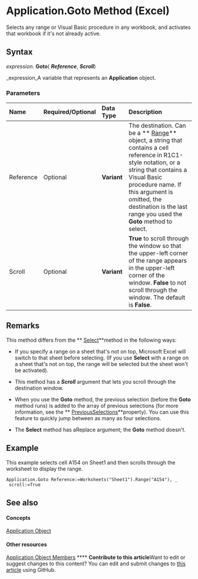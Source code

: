 
# Application.Goto Method (Excel)

Selects any range or Visual Basic procedure in any workbook, and activates that workbook if it's not already active.


## Syntax

 _expression_. **Goto**( **_Reference_**,  **_Scroll_**)

 _expression_A variable that represents an  **Application** object.


### Parameters



|**Name**|**Required/Optional**|**Data Type**|**Description**|
|:-----|:-----|:-----|:-----|
|Reference|Optional| **Variant**|The destination. Can be a  ** [Range](b8207778-0dcc-4570-1234-f130532cc8cd.md)** object, a string that contains a cell reference in R1C1-style notation, or a string that contains a Visual Basic procedure name. If this argument is omitted, the destination is the last range you used the **Goto** method to select.|
|Scroll|Optional| **Variant**| **True** to scroll through the window so that the upper-left corner of the range appears in the upper-left corner of the window. **False** to not scroll through the window. The default is **False**.|

## Remarks

This method differs from the  ** [Select](46c12f85-fae5-15ea-3500-81ff8be49cdb.md)**method in the following ways:


- If you specify a range on a sheet that's not on top, Microsoft Excel will switch to that sheet before selecting. (If you use  **Select** with a range on a sheet that's not on top, the range will be selected but the sheet won't be activated).
    
- This method has a  **_Scroll_** argument that lets you scroll through the destination window.
    
- When you use the  **Goto** method, the previous selection (before the **Goto** method runs) is added to the array of previous selections (for more information, see the ** [PreviousSelections](967ba122-700c-dca5-1b95-aeaf59e9f19c.md)**property). You can use this feature to quickly jump between as many as four selections.
    
- The  **Select** method has aReplace argument; the **Goto** method doesn't.
    

## Example

This example selects cell A154 on Sheet1 and then scrolls through the worksheet to display the range.


```
Application.Goto Reference:=Worksheets("Sheet1").Range("A154"), _ 
 scroll:=True
```


## See also


#### Concepts


 [Application Object](19b73597-5cf9-4f56-8227-b5211f657f6f.md)
#### Other resources


 [Application Object Members](4cb9ca42-8d07-cc9c-2d80-4eb9a5921e1e.md)
****   **Contribute to this article**Want to edit or suggest changes to this content? You can edit and submit changes to  [this article](https://github.com/jhershey00/VBA_Excel_Test/OpenXMLCon/articles/ce60e6d4-18e5-056c-229e-8c0b730109ae.md) using GitHub.

